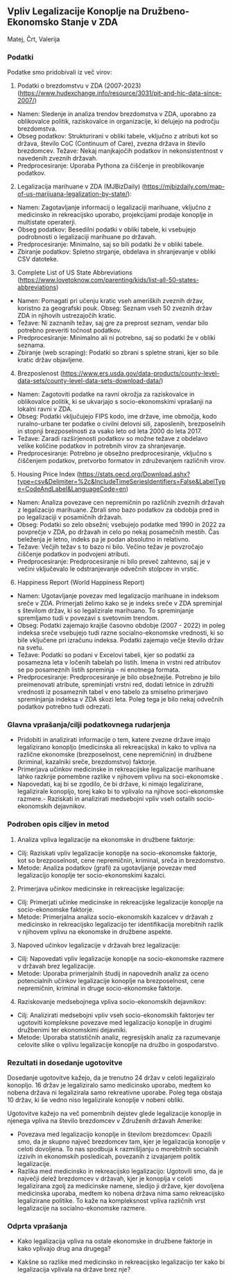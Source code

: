 ## Vpliv Legalizacije Konoplje na Družbeno-Ekonomsko Stanje v ZDA

Matej, Črt, Valerija

### Podatki

Podatke smo pridobivali iz več virov:

1. Podatki o brezdomstvu v ZDA (2007-2023) (https://www.hudexchange.info/resource/3031/pit-and-hic-data-since-2007/)
- Namen: Sledenje in analiza trendov brezdomstva v ZDA, uporabno za oblikovalce politik, raziskovalce in organizacije, ki delujejo na področju brezdomstva.
- Obseg podatkov: Strukturirani v obliki tabele, vključno z atributi kot so država, število CoC (Continuum of Care), zvezna država in število brezdomcev. Težave: Nekaj manjkajočih podatkov in nekonsistentnost v navedenih zveznih državah.
 - Predprocesiranje: Uporaba Pythona za čiščenje in preoblikovanje podatkov.
 
 2. Legalizacija marihuane v ZDA (MJBizDaily) (https://mjbizdaily.com/map-of-us-marijuana-legalization-by-state/):
- Namen: Zagotavljanje informacij o legalizaciji marihuane, vključno z medicinsko in rekreacijsko uporabo, projekcijami prodaje konoplje in multistate operaterji.
- Obseg podatkov: Besedilni podatki v obliki tabele, ki vsebujejo podrobnosti o legalizaciji marihuane po državah.
- Predprocesiranje: Minimalno, saj so bili podatki že v obliki tabele. 
- Zbiranje podatkov: Spletno strganje, obdelava in shranjevanje v obliki CSV datoteke. 

3. Complete List of US State Abbreviations (https://www.lovetoknow.com/parenting/kids/list-all-50-states-abbreviations)
- Namen: Pomagati pri učenju kratic vseh ameriških zveznih držav, koristno za geografski pouk. Obseg: Seznam vseh 50 zveznih držav ZDA in njihovih ustrezajočih kratic.
- Težave: Ni zaznanih težav, saj gre za preprost seznam, vendar bilo potrebno preveriti točnost podatkov.
- Predprocesiranje: Minimalno ali ni potrebno, saj so podatki že v obliki seznama.
- Zbiranje (web scraping): Podatki so zbrani s spletne strani, kjer so bile kratic držav objavljene.

4. Brezposlenost (https://www.ers.usda.gov/data-products/county-level-data-sets/county-level-data-sets-download-data/)
- Namen: Zagotoviti podatke na ravni okrožja za raziskovalce in oblikovalce politik, ki se ukvarjajo s socio-ekonomskimi vprašanji na lokalni ravni v ZDA.
- Obseg: Podatki vključujejo FIPS kodo, ime države, ime območja, kodo ruralno-urbane ter podatke o civilni delovni sili, zaposlenih, brezposelnih in stopnji brezposelnosti za vsako leto od leta 2000 do leta 2017.
- Težave: Zaradi razširjenosti podatkov so možne težave z obdelavo velike količine podatkov in potrebnih virov za shranjevanje.
- Predprocesiranje: Potrebno je obsežno predprocesiranje, vključno s čiščenjem podatkov, pretvorbo formatov in združevanjem različnih virov.

5. Housing Price Index (https://stats.oecd.org/Download.ashx?type=csv&Delimiter=%2c&IncludeTimeSeriesIdentifiers=False&LabelType=CodeAndLabel&LanguageCode=en)
- Namen: Analiza povezave cen nepremičnin po različnih zveznih državah z legalizacijo marihuane. Zbrali smo bazo podatkov za obdobja pred in po legalizaciji v posamičnih državah.
- Obseg: Podatki so zelo obsežni; vsebujejo podatke med 1990 in 2022 za povprečje v ZDA, po državah in celo po nekaj posamečnih mestih. Čas beleženja je letno, indeks pa je podan absolutno in relativno.
- Težave: Večjih težav s to bazo ni bilo. Večino težav je povzročajo čiščenje podatkov in podvojeni atributi.
- Predprocesiranje: Predprocesiranje ni bilo preveč zahtevno, saj je v večini vključevalo le odstranjevanje odvečnih stolpcev in vrstic.

6. Happiness Report (World Happiness Report)
- Namen: Ugotavljanje povezav med legalizacijo marihuane in indeksom sreče v ZDA. Primerjati želimo kako se je indeks sreče v ZDA spreminjal s številom držav, ki so legalizirale marihuano. To spreminjanje spremljamo tudi v povezavi s svetovnim trendom.
- Obseg: Podatki zajemajo krajše časovno obdobje (2007 - 2022) in poleg indeksa sreče vsebujejo tudi razne socialno-ekonomske vrednosti, ki so bile vključene pri izračunu indeksa. Podatki zajemajo večje število držav na svetu.
- Težave: Podatki so podani v Excelovi tabeli, kjer so podatki za posamezna leta v ločenih tabelah po listih. Imena in vrstni red atributov se po posameznih listih spreminja - ni enotnega formata.
- Predprocesiranje: Predprocesiranje je bilo obsežnejše. Potrebno je bilo preimenovati atribute, spreminjati vrstni red, dodati letnice in združiti vrednosti iz posameznih tabel v eno tabelo za smiselno primerjavo spreminjanja indeksa v ZDA skozi leta. Poleg tega je bilo nekaj odvečnih podatkov potrebno tudi odrezati.

### Glavna vprašanja/cilji podatkovnega rudarjenja

- Pridobiti in analizirati informacije o tem, katere zvezne države imajo legalizirano konopljo (medicinska ali rekreacijska) in kako to vpliva na različne ekonomske (brezposelnost, cene nepremičnin) in družbene (kriminal, kazalniki sreče, brezdomstvo) faktorje.
- Primerjava učinkov medicinske in rekreacijske legalizacije marihuane lahko razkrije pomembne razlike v njihovem vplivu na soci-ekonomske .
- Napovedati, kaj bi se zgodilo, če bi države, ki nimajo legalizirane, legalizirale konopljo, torej kako bi to vplivalo na njihove soci-ekonomske razmere.- Raziskati in analizirati medsebojni vpliv vseh ostalih socio-ekonomskih dejavnikov.

### Podroben opis ciljev in metod

1.  Analiza vpliva legalizacije na ekonomske in družbene faktorje:

-   Cilj: Raziskati vpliv legalizacije konoplje na socio-ekonomske faktorje, kot so brezposelnost, cene nepremičnin, kriminal, sreča in brezdomstvo.
-   Metode: Analiza podatkov (grafi) za ugotavljanje povezav med legalizacijo konoplje ter socio-ekonomskimi kazalci.

2.  Primerjava učinkov medicinske in rekreacijske legalizacije:

-   Cilj: Primerjati učinke medicinske in rekreacijske legalizacije konoplje na socio-ekonomske faktorje.
-   Metode: Primerjalna analiza socio-ekonomskih kazalcev v državah z medicinsko in rekreacijsko legalizacijo ter identifikacija morebitnih razlik v njihovem vplivu na ekonomske in družbene aspekte.

3.  Napoved učinkov legalizacije v državah brez legalizacije:

-   Cilj: Napovedati vpliv legalizacije konoplje na socio-ekonomske razmere v državah brez legalizacije.
-   Metode: Uporaba  primerjalnih študij in napovednih analiz za oceno potencialnih učinkov legalizacije konoplje na brezposelnost, cene nepremičnin, kriminal in druge socio-ekonomske faktorje.

4.  Raziskovanje medsebojnega vpliva socio-ekonomskih dejavnikov:

-   Cilj: Analizirati medsebojni vpliv vseh socio-ekonomskih faktorjev ter ugotoviti kompleksne povezave med legalizacijo konoplje in drugimi družbenimi ter ekonomskimi dejavniki.
-   Metode: Uporaba statističnih analiz, regresijskih analiz za razumevanje celovite slike o vplivu legalizacije konoplje na družbo in gospodarstvo.

### Rezultati in dosedanje ugotovitve

Dosedanje ugotovitve kažejo, da je trenutno 24 držav v celoti legaliziralo konopljo. 16 držav je legaliziralo samo medicinsko uporabo, medtem ko nobena država ni legalizirala samo rekreativne uporabe. Poleg tega obstaja 10 držav, ki še vedno niso legalizirale konoplje v nobeni obliki.

Ugotovitve kažejo na več pomembnih dejstev glede legalizacije konoplje in njenega vpliva na število brezdomcev v Združenih državah Amerike:

- Povezava med legalizacijo konoplje in številom brezdomcev: Opazili smo, da je skupno največ brezdomcev tam, kjer je legalizacija konoplje v celoti dovoljena. To nas spodbuja k razmišljanju o morebitnih socialnih izzivih in ekonomskih posledicah, povezanih z izvajanjem politik legalizacije.
- Razlika med medicinsko in rekreacijsko legalizacijo: Ugotovili smo, da je največji delež brezdomcev v državah, kjer je konoplja v celoti legalizirana zgolj za medicinske namene, sledijo ji države, kjer dovoljena medicinska uporaba, medtem ko nobena država nima samo rekreacijsko legalizirane politike. To kaže na kompleksnost vpliva različnih vrst legalizacije na socialno-ekonomske razmere.

### Odprta vprašanja

-  Kako legalizacija vpliva na ostale ekonomske in družbene faktorje in kako vplivajo drug ana drugega?

- Kakšne so razlike med medicinsko in rekreacijsko legalizacijo ter kako bi legalizacija vplivala na države brez nje?
